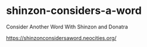 # shinzon-considers-a-word
Consider Another Word With Shinzon and Donatra

https://shinzonconsidersaword.neocities.org/
